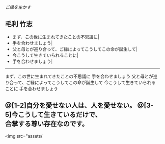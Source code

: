 *ご縁を生かす*

毛利 竹志
---
- まず、この世に生まれてきたことの不思議に|
- 手を合わせましょう|
- 父と母とが巡り合って、ご縁によってこうしてこの命が誕生して|
- 今こうして生きていられることに|
- 手を合わせましょう|

---
まず、この世に生まれてきたことの不思議に
手を合わせましょう
父と母とが巡り合って、ご縁によってこうしてこの命が誕生して
今こうして生きていられることに
手を合わせましょう

@[1-2]自分を愛せない人は、人を愛せない。
@[3-5]今こうして生きているだけで、<br>合掌する尊い存在なのです。
---
<img src="assets/
